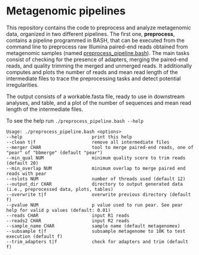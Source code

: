 # Metagenomic pipelines
This repository contains the code to preprocess and analyze metagenomic data, organized in two different pipelines. 
The first one, **preprocess**, contains a pipeline programmed in BASH, that can be executed from the command line to preprocess raw Illumina paired-end reads obtained from metagenomic samples (named [preprocess_pipeline.bash](https://github.com/pereiramemo/metagenomic_pipelines/blob/main/preprocess/preprocess_pipeline.bash)). The main tasks consist of checking for the presence of adapters, merging the paired-end reads, and quality trimming the merged and unmerged reads. It additionally computes and plots the number of reads and mean read length of the intermediate files to trace the preprocessing tasks and detect potential irregularities.

The output consists of a workable.fasta file, ready to use in downstream analyses, and table, and a plot of the number of sequences and mean read length of the intermediate files.

To see the help run ```./preprocess_pipeline.bash --help```

```
Usage: ./preprocess_pipeline.bash <options>
--help                          print this help  
--clean t|f                     remove all intermediate files  
--merger CHAR                   tool to merge paired-end reads, one of "pear" of "bbmerge" (default "pear")  
--min_qual NUM                  minimum quality score to trim reads (default 20)  
--min_overlap NUM               minimum overlap to merge paired end reads with pear  
--nslots NUM                    number of threads used (default 12)  
--output_dir CHAR               directory to output generated data (i.e., preprocessed data, plots, tables)  
--overwrite t|f                 overwrite previous directory (default f)  
--pvalue NUM                    p value used to run pear. See pear help for valid p values (default: 0.01)  
--reads CHAR                    input R1 reads  
--reads2 CHAR                   input R2 reads  
--sample_name CHAR              sample name (default metagenomex)  
--subsample t|f                 subsample metagenome to 10K to test execution (default f)  
--trim_adapters t|f             check for adapters and trim (default f)  
```
